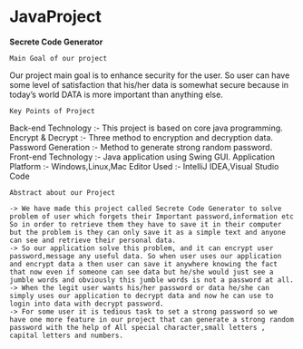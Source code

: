 # JavaProject
**Secrete Code Generator**

    Main Goal of our project

Our project main goal is to enhance security for the user. So user can have some level of satisfaction that his/her data is somewhat secure because in today’s world DATA is more important than anything else.

    Key Points of Project

Back-end Technology :- This project is based on core java programming. 
Encrypt & Decrypt :- Three method to encryption and decryption data. 
Password Generation :- Method to generate strong random password. 
Front-end Technology :- Java application using Swing GUI.
Application Platform :- Windows,Linux,Mac
Editor Used :- IntelliJ IDEA,Visual Studio Code

    Abstract about our Project

    -> We have made this project called Secrete Code Generator to solve problem of user which forgets their Important password,information etc So in order to retrieve them they have to save it in their computer but the problem is they can only save it as a simple text and anyone can see and retrieve their personal data.
    -> So our application solve this problem, and it can encrypt user password,message any useful data. So when user uses our application and encrypt data a then user can save it anywhere knowing the fact that now even if someone can see data but he/she would just see a jumble words and obviously this jumble words is not a password at all.
    -> When the legit user wants his/her password or data he/she can simply uses our application to decrypt data and now he can use to login into data with decrypt password.
    -> For some user it is tedious task to set a strong password so we have one more feature in our project that can generate a strong random password with the help of All special character,small letters , capital letters and numbers.
